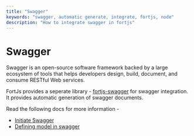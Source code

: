 ```yaml
---
title: "Swagger"
keywords: "swagger, automatic generate, integrate, fortjs, node"
description: "How to integrate swagger in fortjs"
---
```


# Swagger

Swagger is an open-source software framework backed by a large ecosystem of tools that helps developers design, build, document, and consume RESTful Web services.

FortJs provides a seperate library - [fortjs-swagger](https://github.com/ujjwalguptaofficial/fortjs-swagger) for swagger integration. It provides automatic generation of swagger documents.

Read the following docs for more information - 

* [Initiate Swagger](/docs/swagger/initiate.md) 
* [Defining model in swagger](/docs/swagger/model.md)